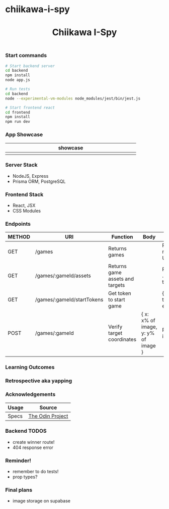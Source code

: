 # chiikawa-i-spy

<h1 align="center">Chiikawa I-Spy</h1>
<h3 align="center"></h3>
<p align="center">
    <img align="center" width="500px" >
</p>

### Start commands

```bash
# Start backend server
cd backend
npm install
node app.js

# Run tests
cd backend
node --experimental-vm-modules node_modules/jest/bin/jest.js
```

```bash
# Start frontend react
cd frontend
npm install
npm run dev
```

### App Showcase

| showcase            |
| ------------------- |
| <img width="400px"> |

### Server Stack

-   NodeJS, Express
-   Prisma ORM, PostgreSQL

### Frontend Stack

-   React, JSX
-   CSS Modules

### Endpoints

| METHOD | URI                   | Function                        | Body                               | Notes                                      |
| ------ | --------------------- | ------------------------------- | ---------------------------------- | ------------------------------------------ |
| GET    | /games                | Returns games                   |                                    | Returns { id, name, image URL }            |
| GET    | /games/:gameId/assets | Returns game assets and targets |                                    | Returns { ...game data, targets data }     |
| GET   | /games/:gameId/startTokens      | Get token to start game         |                                    | { startTime, targetsFound, etc. } in token |
| POST   | /games/:gameId    | Verify target coordinates       | { x: x% of image, y: y% of image } | Returns isTargetFound                      |

### Learning Outcomes

### Retrospective aka yapping

### Acknowledgements

| Usage | Source                                                                                              |
| ----- | --------------------------------------------------------------------------------------------------- |
| Specs | [The Odin Project](https://www.theodinproject.com/lessons/nodejs-where-s-waldo-a-photo-tagging-app) |

### Backend TODOS

- create winner route!
- 404 response error

### Reminder!

-   remember to do tests!
-   prop types?

### Final plans

-   image storage on supabase

